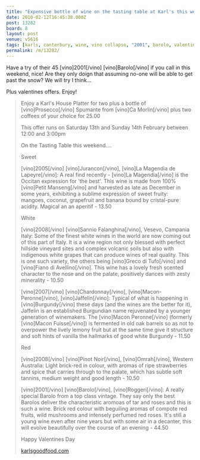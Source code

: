 ```yaml
---
title: "Expensive bottle of wine on the tasting table at Karl's this weekend"
date: 2010-02-12T16:45:38.000Z
post: 13282
board: 8
layout: post
venue: v5616
tags: [karls, canterbury, wine, vino collapso, "2001", barolo, valentines day]
permalink: /m/13282/
---
```

Have a try of their 45 [vino]2001[/vino] [vino]Barolo[/vino] if you call in this weekend, nice! Are they only doign that assuming no-one will be able to get past the snow? We will try I think...

Plus valentines offers. Enjoy!

<blockquote>Enjoy a Karl's House Platter for two plus a bottle of [vino]Prosecco[/vino] Spumante from [vino]Ca Morlin[/vino] plus two coffees of your choice for 25.00

This offer runs on Saturday 13th and Sunday 14th February between 12:00 and 3:00pm

On the Tasting Table this weekend....

Sweet

[vino]2005[/vino] [vino]Jurancon[/vino], [vino]La Magendia de Lapeyre[/vino]: A real find recently - [vino]La Magendia[/vino] is the Occitan expression for 'the best'. This wine is made from 100% [vino]Petit Manseng[/vino] and harvested as late as December in some years, exhibiting a sublime expression of sweet fruity: mangoes, coconut, grapefruit and banana bound by cristal-pure acidity. Magical an an aperitif - 13.50

White

[vino]2008[/vino] [vino]Sannio Falanghina[/vino], Vesevo, Campania Italy: Some of the finest white wines in the world are now coming out of this part of Italy. It is a wine region not only blessed with perfect hillside vineyard sites and complex volcanic soils but also with indigenous white grapes that can produce wines of real quality. This is one such variety, the others being [vino]Greco di Tufo[/vino] and [vino]Fiano di Avellino[/vino]. This wine has a lovely fresh scented character to the nose and on the palate, positively dances with zesty minerality - 10.50

[vino]2007[/vino] [vino]Chardonnay[/vino], [vino]Macon-Peronne[/vino], [vino]Jaffelin[/vino]: Typical of what is happening in [vino]Burgundy[/vino] these days (and the wines are the better for it), Jaffelin is an established Burgundian name rejuvenated by a younger generation of winemakers. The [vino]Macon Peronne[/vino] (formerly [vino]Macon Fuisse[/vino]) is fermented in old oak barrels so as not to overpower the lively lemony fruit but at the same time give it structure and soft hints of vanilla  the hallmarks of good white Burgundy - 11.50

Red

[vino]2008[/vino] [vino]Pinot Noir[/vino], [vino]Omrah[/vino], Western Australia: Light brick-red in colour, with aromas of ripe strawberries and spice that carries through to the palate, which has subtle soft tannins, medium weight and good length - 10.50

[vino]2001[/vino] [vino]Barolo[/vino], [vino]Roggeri[/vino]: A really special Barolo from a top class vintage. They say only the best Barolos deliver the characteristic aromoas of tar and roses and this is such a wine. Brick red colour with beguiling aromas of compote red fruits, wild mushrooms and intensely perfumed red roses. It's still a young wine even after nine years but with some air in a decanter, this will evolve beautifully over the course of an evening - 44.50 

Happy Valentines Day

<a href="http://www.karlsgoodfood.com">karlsgoodfood.com</a></blockquote>
